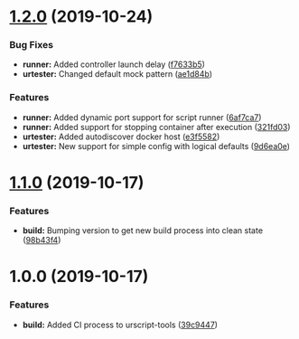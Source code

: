 # [1.2.0](https://github.com/Hirebotics/urscript-tools/compare/v1.1.0...v1.2.0) (2019-10-24)


### Bug Fixes

* **runner:** Added controller launch delay ([f7633b5](https://github.com/Hirebotics/urscript-tools/commit/f7633b5))
* **urtester:** Changed default mock pattern ([ae1d84b](https://github.com/Hirebotics/urscript-tools/commit/ae1d84b))


### Features

* **runner:** Added dynamic port support for script runner ([6af7ca7](https://github.com/Hirebotics/urscript-tools/commit/6af7ca7))
* **runner:** Added support for stopping container after execution ([321fd03](https://github.com/Hirebotics/urscript-tools/commit/321fd03))
* **urtester:** Added autodiscover docker host ([e3f5582](https://github.com/Hirebotics/urscript-tools/commit/e3f5582))
* **urtester:** New support for simple config with logical defaults ([9d6ea0e](https://github.com/Hirebotics/urscript-tools/commit/9d6ea0e))

# [1.1.0](https://github.com/Hirebotics/urscript-tools/compare/v1.0.0...v1.1.0) (2019-10-17)


### Features

* **build:** Bumping version to get new build process into clean state ([98b43f4](https://github.com/Hirebotics/urscript-tools/commit/98b43f4))

# 1.0.0 (2019-10-17)


### Features

* **build:** Added CI process to urscript-tools ([39c9447](https://github.com/Hirebotics/urscript-tools/commit/39c9447))
